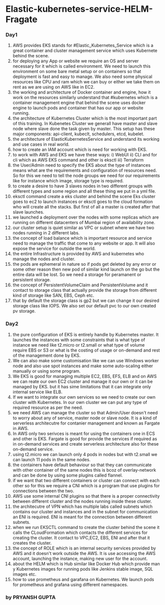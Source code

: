 # Elastic-kubernetes-service-HELM-Fragate
### Day1
1. AWS provides EKS stands for #Elastic_Kubernetes_Service which is a great container and cluster management service which uses Kubernete behind the scene.
2. for deploying any App or website we require an OS and server necessary for it which is called environment. We need to launch this environment on some bare metal setup or on containers so that deployment is fast and easy to manage. We also need some physical resources like CPU and ram which we can buy or either we take them on rent as we are using on AWS like in EC2.
3. the working and architecture of Docker container and engine, how it work on the resources similarly understand that #kubernetes which is a container management engine that behind the scene uses docker engine to launch pods and container that has our app or website running.
4. the architecture of Kubernetes Cluster which is the most important part of this training. In Kubenetes Cluster we generall have master and slave node where slave done the task given by master. This setup has these major components: api-client, kubeclt, schedulers, etcd, kubelet.
5. the architecture of ElasticKubernetesService and understand its working and use cases in real world. 
6. how to create an IAM account which is need for working with EKS.
7. to work with AWS and EKS we have these ways:
i) WebUI
ii) CLI and for cli which as AWS EKS command and other is eksctl
iii) Terraform
8. the User/Admin need to specify the EKS about the type of instances means what are the requirements and configuration of resources need. So for this we need to tell the node groups we need for our requirements like for instance which image, storage type is required.
9. to create a desire to have 3 slaves nodes in two different groups with different types and some region and all these thing we put in a yml file.
10. eksctl command create a eks cluster and behind the scene Eks cluster goes to ec2 to launch instances or eksctl goes to the cloud formation who will create all the stacks. But first of all a master is created after that slave launches.
11. we launched a deployment over the nodes with some replicas which are running on different datacenters of Mumbai region of availability zone.
12. our cluster setup is quiet similar as VPC or subnet where we have two nodes running in 2 different labs.
13. the concept of load balance which is important resource and service need to manage the traffic that come to any website or app. It will also expose the service for outside the world.
14. the entire Infrastructure is provided by AWS and kubernetes who manage the nodes and cluster.
15. the pods are ephemeral in nature so if pods get deleted by any error or some other reason then new pod of similar kind launch on the go but the entire data will be lost. So we need a storage for peramanent or persistent storage.
16. the concept of PersistentVolumeClaim and PersistentVolume and it contact to storage class that actually provide the storage from different kind of storage like SAN, EBS, Ceph etc.
17. that by default the storage class is gp2 but we can change it our desired storage class like IOPS. We also set our default pvc to our own created pv storage.



### Day2
1. the pure configuration of EKS is entirely handle by Kubernetes master. It launches the instances with some constraints that is what type of instance we need like t2.micro or t2.small or what type of volume require EBS or S3 or what is the costing of usage or on-demand and rest of the management done by EKS.
2. We can also make some customisation like we can use Windows worker node and also use spot instances and make some auto-scaling either manually or using some program.
3. We EKS is good for managing multiple EC2, EBS, EFS, ELB and on AWS we can reate our own EC2 cluster and manage it our own or it can be managed by EKS. but it has sime limitations that it can integrate only internal service like ELB.
4. If we want to integrate our own services so we need to create our own cluster with Kubernetes. In our own cluster we can put any type of required resource as per the need.
5. we need AWS can manage the cluster so that Admin/User doesn't need to worry about any of service, master node or slave node. It is a kind of serverless architecutre for contanier management and known as Fargate in AWS.
6. In AWS only two serivces is meant for using the containers one in ECS and other is EKS. Fargate is good for provide the services if required as in on-demand services and create serverless architecture also for these on-demand service.
7. using t2.micro we can launch only 4 pods in nodes but with t2.small we can launch 11 pods in the same nodes.
8. the containers have default behaviour so that they can communicate with other container of the same nodes this is bcoz of overlay-network and can be done by using some plugins called flannel.
9. if we want that two different containers or cluster can connect with each other so for this we require a CNI which is a program that use plugins for connections between the two.
10. AWS use some internal CNI plugins so that there is a proper connectivity between different cluster and the nodes running inside these cluster.
11. the architecutre of VPN which has multiple labs called subnets which contains our cluster and instances and in the subnet for communication an ENI is required. ENI is meant for the connection between different subnets.
12. when we run EKSCTL command to create the cluster behind the scene it calls the CLoudFormation which contacts the different services for creating the cluster. It contact to VPC,EC2, EBS, ENI and after that it creates the cluster.
13. the concept of ROLE which is an internal security services provided by AWS and it doesn't work outside the AWS. It is use accessing the AWS account, launching the instance, making new user for the account.
14. about the HELM which is Hub similar like Docker Hub which provide man y Kubernetes images for running pods like Jenkins stable image, SQL images etc.
15. how to use prometheus and garafana on Kubernetes. We launch pods for prometheus and grafana using different namespaces.

### by PRYANSH GUPTA
